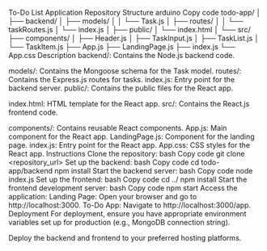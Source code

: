 To-Do List Application
Repository Structure
arduino
Copy code
todo-app/
│
├── backend/
│   ├── models/
│   │   └── Task.js
│   ├── routes/
│   │   └── taskRoutes.js
│   └── index.js
│
├── public/
│   └── index.html
│
└── src/
    ├── components/
    │   ├── Header.js
    │   ├── TaskInput.js
    │   ├── TaskList.js
    │   └── TaskItem.js
    ├── App.js
    ├── LandingPage.js
    ├── index.js
    └── App.css
Description
backend/: Contains the Node.js backend code.

models/: Contains the Mongoose schema for the Task model.
routes/: Contains the Express.js routes for tasks.
index.js: Entry point for the backend server.
public/: Contains the public files for the React app.

index.html: HTML template for the React app.
src/: Contains the React.js frontend code.

components/: Contains reusable React components.
App.js: Main component for the React app.
LandingPage.js: Component for the landing page.
index.js: Entry point for the React app.
App.css: CSS styles for the React app.
Instructions
Clone the repository:
bash
Copy code
git clone <repository_url>
Set up the backend:
bash
Copy code
cd todo-app/backend
npm install
Start the backend server:
bash
Copy code
node index.js
Set up the frontend:
bash
Copy code
cd ../
npm install
Start the frontend development server:
bash
Copy code
npm start
Access the application:
Landing Page: Open your browser and go to http://localhost:3000.
To-Do App: Navigate to http://localhost:3000/app.
Deployment
For deployment, ensure you have appropriate environment variables set up for production (e.g., MongoDB connection string).

Deploy the backend and frontend to your preferred hosting platforms.